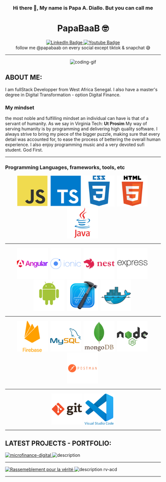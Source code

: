 <div id = "welcome-header" align="center">
<h3>Hi there 👋, My name is Papa A. Diallo. But you can call me </h3>
<h1>PapaBaaB 🤓</h1>
  <div id="badges">
  <a href="https://www.linkedin.com/in/papabaab/">
    <img src="https://img.shields.io/badge/LinkedIn-blue?style=for-the-badge&logo=linkedin&logoColor=white" alt="LinkedIn Badge"/>
  </a>
  <a href="https://www.youtube.com/channel/UCuvw04Pja8126x-FQ2Pt5KA">
    <img src="https://img.shields.io/badge/YouTube-red?style=for-the-badge&logo=youtube&logoColor=white" alt="Youtube Badge"/>
  </a>
</div>
  follow me @papabaab on every social except tiktok & snapchat 😅
</div>

<hr>


<div align="center" id = "image-header">
  <img alt = "coding-gif" src = "https://i.giphy.com/media/v1.Y2lkPTc5MGI3NjExbW55bjc2OXAyeXp3cm0wamZlMnNnMmRrZWRrNno3dGp2bXUyYWJuaCZlcD12MV9pbnRlcm5hbF9naWZfYnlfaWQmY3Q9Zw/26tn33aiTi1jkl6H6/giphy.gif">
</div>

## ABOUT ME: 
I am fullStack Developper from West Africa Senegal. I also have a master's degree in Digital Transformation - option Digital Finance.
### My mindset
the most noble and fulfilling mindset an individual can have is that of a servant of humanity. As we say in Virginia Tech: **Ut Prosim**
My way of serving humanity is by programming and delivering high quality software. I always strive to bring my piece of the bigger puzzle, making sure that every detail was accounted for, to ease the process of bettering the overall human experience. 
I also enjoy programming music and a very devoted sufi student. God First.

<hr>
<h3>Programming Languages, frameworks, tools, etc</h3>
<div align = "center">
  <img src="https://github.com/devicons/devicon/blob/master/icons/javascript/javascript-original.svg" title="JavaScript" alt="JavaScript"  height="100"/>&nbsp;
  <img src="https://github.com/devicons/devicon/blob/master/icons/typescript/typescript-original.svg" title="Typescript" alt="Typescript"  height="100"/>&nbsp;
  <img src="https://github.com/devicons/devicon/blob/master/icons/css3/css3-plain-wordmark.svg"  title="CSS3" alt="CSS" height="100"/>&nbsp;
  <img src="https://github.com/devicons/devicon/blob/master/icons/html5/html5-original-wordmark.svg" title="HTML5" alt="HTML" height="100"/>&nbsp;
  <img src="https://github.com/devicons/devicon/blob/master/icons/java/java-original-wordmark.svg" title="java" alt="Java" height="100"/>&nbsp;
  <hr>
  <img src="https://github.com/devicons/devicon/blob/master/icons/angular/angular-original-wordmark.svg" title="Angular" alt="Angular" height="100"/>&nbsp;
  <img src="https://github.com/devicons/devicon/blob/master/icons/ionic/ionic-original-wordmark.svg" title="Ionic" alt="Ionic" height="100"/>&nbsp;
  <img src="https://github.com/devicons/devicon/blob/master/icons/nestjs/nestjs-original-wordmark.svg" title="Nest.js" alt="Nestjs"  height="100"/>&nbsp;
  <img src="https://github.com/devicons/devicon/blob/master/icons/express/express-original-wordmark.svg" title="Express" alt="Expressjs"  height="100"/>&nbsp;
  <img src="https://github.com/devicons/devicon/blob/master/icons/android/android-original-wordmark.svg" title="Android" alt="Android"  height="100"/>&nbsp;
  <img src="https://github.com/devicons/devicon/blob/master/icons/xcode/xcode-original.svg" title="Xcode" alt="Xcode"  height="100"/>&nbsp;
  <img src="https://github.com/devicons/devicon/blob/master/icons/docker/docker-original.svg" title="Docker" alt="docker"  height="100"/>&nbsp;
  <hr>
  <img src="https://github.com/devicons/devicon/blob/master/icons/firebase/firebase-plain-wordmark.svg" title="Firebase" alt="Firebase" height="100"/>&nbsp;
  <img src="https://github.com/devicons/devicon/blob/master/icons/mysql/mysql-original-wordmark.svg" title="MySQL"  alt="MySQL" height="100"/>&nbsp;
  <img src="https://github.com/devicons/devicon/blob/master/icons/mongodb/mongodb-original-wordmark.svg" title="MONGO"  alt="MONGODB" height="100"/>&nbsp;
  <img src="https://github.com/devicons/devicon/blob/master/icons/nodejs/nodejs-original-wordmark.svg" title="NodeJS" alt="NodeJS"  height="100"/>&nbsp;
  <img src="https://github.com/devicons/devicon/blob/master/icons/postman/postman-original-wordmark.svg" title="Postman" alt="Postman"  height="100"/>&nbsp;
  <hr>
  <img src="https://github.com/devicons/devicon/blob/master/icons/git/git-original-wordmark.svg" title="Git" **alt="Git" height="100"/>
  <img src="https://github.com/devicons/devicon/blob/master/icons/vscode/vscode-original-wordmark.svg" title="VsCode" alt="VisualCode" height="100"/>
</div>
  <hr>
  
## LATEST PROJECTS - PORTFOLIO:
<div>
  <a target= "_blank" href= "https://microfinance-digitale-codecrafter-oytr2c9lg.vercel.app/home">
    <img title="video-codecrafter" width = "500" src="https://github.com/papabaab/papabaab/assets/46681748/f94d7ba0-484f-4c34-a96a-89d49b9238ad" alt="microfinance-digital"/>
  </a>
    <img width="500" alt="description" src="https://github.com/papabaab/papabaab/assets/46681748/c050de44-034a-421b-9a27-04c0a773fc0b">
  <hr>
  <a target= "_blank" href= "https://rv-acd.com">
    <img title="rv-acd" width = "500" src="https://github.com/papabaab/papabaab/assets/46681748/627a62c7-d5f6-4901-b011-fe0671112140" alt="Rassemeblement pour la vérité"/>
  </a>
  <img width="318" alt="description rv-acd" src="https://github.com/papabaab/papabaab/assets/46681748/a3814cf2-3272-4052-9b86-f63178708ae9">
  <hr>

  
</div>


<!--
**papabaab/papabaab** is a ✨ _special_ ✨ repository because its `README.md` (this file) appears on your GitHub profile.
Here are some ideas to get you started:
- 🔭 I’m currently working on ...
- 🌱 I’m currently learning ...
- 👯 I’m looking to collaborate on ...
- 🤔 I’m looking for help with ...
- 💬 Ask me about ...
- 📫 How to reach me: ...
- 😄 Pronouns: ...
- ⚡ Fun fact: ...
-->
